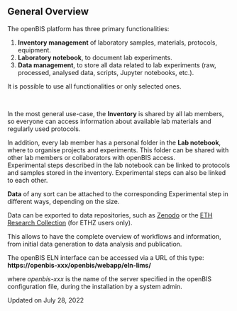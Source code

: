 ## General Overview

[](## "Print this article")

  
The openBIS platform has three primary functionalities:  
  

1.  **Inventory management** of laboratory samples, materials,
    protocols, equipment.
2.  **Laboratory notebook**, to document lab experiments.
3.  **Data management**, to store all data related to lab experiments
    (raw, processed, analysed data, scripts, Jupyter notebooks, etc.).

  
It is possible to use all functionalities or only selected ones.

 

In the most general use-case, the **Inventory** is shared by all lab
members, so everyone can access information about available lab
materials and regularly used protocols. 

In addition, every lab member has a personal folder in the **Lab
notebook**, where to organise projects and experiments. This folder can
be shared with other lab members or collaborators with openBIS access.  
Experimental steps described in the lab notebook can be linked to
protocols and samples stored in the inventory. Experimental steps can
also be linked to each other.

**Data** of any sort can be attached to the corresponding Experimental
step in different ways, depending on the size.

Data can be exported to data repositories, such as
[Zenodo](https://zenodo.org/) or the [ETH Research
Collection](https://www.research-collection.ethz.ch/) (for ETHZ users
only).  
  

This allows to have the complete overview of workflows and information,
from initial data generation to data analysis and publication.  
  

The openBIS ELN interface can be accessed via a URL of this type:
**https://openbis-xxx/openbis/webapp/eln-lims/**  
  

where *openbis-xxx* is the name of the server specified in the openBIS
configuration file, during the installation by a system admin.

Updated on July 28, 2022
